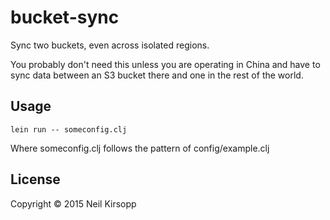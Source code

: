 # bucket-sync

Sync two buckets, even across isolated regions.

You probably don't need this unless you are operating in China and have to
sync data between an S3 bucket there and one in the rest of the world.

## Usage

    lein run -- someconfig.clj

Where someconfig.clj follows the pattern of config/example.clj

## License

Copyright © 2015 Neil Kirsopp

